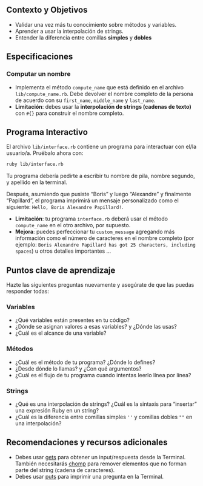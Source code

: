 ## Contexto y Objetivos

- Validar una vez más tu conocimiento sobre métodos y variables.
- Aprender a usar la interpolación de strings.
- Entender la diferencia entre comillas **simples** y **dobles**


## Especificaciones

### Computar un nombre

- Implementa el método `compute_name` que está definido en el archivo `lib/compute_name.rb`. Debe devolver el nombre completo de la persona de acuerdo con su `first_name`, `middle_name` y `last_name`.
- **Limitación**: debes usar la **interpolación de strings (cadenas de texto)** con `#{}` para construir el nombre completo.

## Programa Interactivo

El archivo  `lib/interface.rb` contiene un programa para interactuar con el/la usuario/a. Pruébalo ahora con:

```bash
ruby lib/interface.rb
```

Tu programa debería pedirte a escribir tu nombre de pila, nombre segundo, y apellido en la terminal.

Después, asumiendo que pusiste “Boris” y luego “Alexandre” y finalmente “Papillard”, el programa imprimirá un mensaje personalizado como el siguiente: `Hello, Boris Alexandre Papillard!`.

* **Limitación**: tu programa `interface.rb` deberá usar el método `compute_name` en el otro archivo, por supuesto.
* **Mejora**: puedes perfeccionar tu `custom_message` agregando más información como el número de caracteres en el nombre completo (por ejemplo: `Boris Alexandre Papillard has got 25 characters, including spaces`) u otros detalles importantes …

## Puntos clave de aprendizaje

Hazte las siguientes preguntas nuevamente y asegúrate de que las puedas responder todas:

### Variables

* ¿Qué variables están presentes en tu código?
* ¿Dónde se asignan valores a esas variables? y ¿Dónde las usas?
* ¿Cuál es el alcance de una variable?

### Métodos

* ¿Cuál es el método de tu programa? ¿Dónde lo defines?
* ¿Desde dónde lo llamas? y ¿Con qué argumentos?
* ¿Cuál es el flujo de tu programa cuando intentas leerlo línea por línea?

### Strings

* ¿Qué es una interpolación de strings? ¿Cuál es la sintaxis para “insertar” una expresión Ruby en un string?
* ¿Cuál es la diferencia entre comillas simples `''` y comillas dobles `""` en una interpolación?

## Recomendaciones y recursos adicionales

* Debes usar [gets](http://www.ruby-doc.org/docs/Tutorial/part_02/user_input.html) para obtener un input/respuesta desde la Terminal. También necesitarás [chomp](https://ruby-doc.org/core-3.1.2/String.html#method-i-chomp) para remover elementos que no forman parte del string (cadena de caracteres).
* Debes usar [puts](https://ruby-doc.org/core-3.1.2/IO.html#method-i-puts) para imprimir una pregunta en la Terminal.
